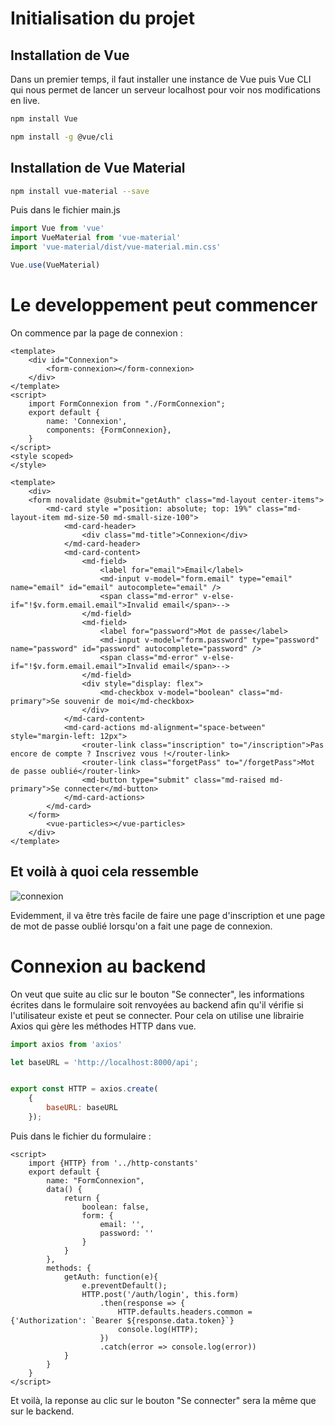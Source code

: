 # Initialisation du projet
## Installation de Vue
Dans un premier temps, il faut installer une instance de Vue puis Vue CLI qui nous permet de lancer un serveur localhost pour voir nos modifications en live.
```bash
npm install Vue
```
```bash
npm install -g @vue/cli
```

## Installation de Vue Material
```bash
npm install vue-material --save
```
Puis dans le fichier main.js
```js
import Vue from 'vue'
import VueMaterial from 'vue-material'
import 'vue-material/dist/vue-material.min.css'

Vue.use(VueMaterial)
```

# Le developpement peut commencer
On commence par la page de connexion :
```vue
<template>
    <div id="Connexion">
        <form-connexion></form-connexion>
    </div>
</template>
<script>
    import FormConnexion from "./FormConnexion";
    export default {
        name: 'Connexion',
        components: {FormConnexion},
    }
</script>
<style scoped>
</style>
```

```vue
<template>
    <div>
    <form novalidate @submit="getAuth" class="md-layout center-items">
        <md-card style ="position: absolute; top: 19%" class="md-layout-item md-size-50 md-small-size-100">
            <md-card-header>
                <div class="md-title">Connexion</div>
            </md-card-header>
            <md-card-content>
                <md-field>
                    <label for="email">Email</label>
                    <md-input v-model="form.email" type="email" name="email" id="email" autocomplete="email" />
                    <span class="md-error" v-else-if="!$v.form.email.email">Invalid email</span>-->
                </md-field>
                <md-field>
                    <label for="password">Mot de passe</label>
                    <md-input v-model="form.password" type="password" name="password" id="password" autocomplete="password" />
                    <span class="md-error" v-else-if="!$v.form.email.email">Invalid email</span>-->
                </md-field>
                <div style="display: flex">
                    <md-checkbox v-model="boolean" class="md-primary">Se souvenir de moi</md-checkbox>
                </div>
            </md-card-content>
            <md-card-actions md-alignment="space-between" style="margin-left: 12px">
                <router-link class="inscription" to="/inscription">Pas encore de compte ? Inscrivez vous !</router-link>
                <router-link class="forgetPass" to="/forgetPass">Mot de passe oublié</router-link>
                <md-button type="submit" class="md-raised md-primary">Se connecter</md-button>
            </md-card-actions>
        </md-card>
    </form>
        <vue-particles></vue-particles>
    </div>
</template>
```
## Et voilà à quoi cela ressemble

![connexion](https://user-images.githubusercontent.com/49818986/59669789-22301880-91bb-11e9-9e82-439240ec7701.png)

Evidemment, il va être très facile de faire une page d'inscription et une page de mot de passe oublié lorsqu'on a fait une page de connexion.

# Connexion au backend
On veut que suite au clic sur le bouton "Se connecter", les informations écrites dans le formulaire soit renvoyées au backend afin qu'il vérifie si l'utilisateur existe et peut se connecter. Pour cela on utilise une librairie Axios qui gère les méthodes HTTP dans vue.

```js
import axios from 'axios'

let baseURL = 'http://localhost:8000/api';


export const HTTP = axios.create(
    {
        baseURL: baseURL
    });
```
Puis dans le fichier du formulaire :
```vue
<script>
    import {HTTP} from '../http-constants'
    export default {
        name: "FormConnexion",
        data() {
            return {
                boolean: false,
                form: {
                    email: '',
                    password: ''
                }
            }
        },
        methods: {
            getAuth: function(e){
                e.preventDefault();
                HTTP.post('/auth/login', this.form)
                    .then(response => {
                        HTTP.defaults.headers.common = {'Authorization': `Bearer ${response.data.token}`}
                        console.log(HTTP);
                    })
                    .catch(error => console.log(error))
            }
        }
    }
</script>
```
Et voilà, la reponse au clic sur le bouton "Se connecter" sera la même que sur le backend.

